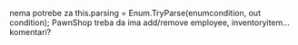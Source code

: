 nema potrebe za this.parsing = Enum.TryParse(enumcondition, out condition);
PawnShop treba da ima add/remove employee, inventoryitem...
komentari?

